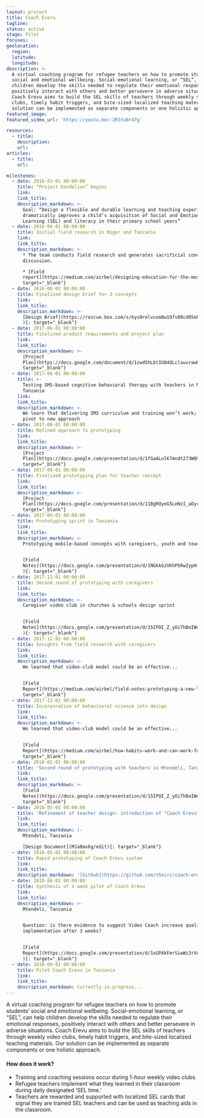 ```yaml
---
layout: project
title: Coach Everu
tagline:
status: active
stage: Pilot
focuses: 
geolocation:
  region:
  latitude:
  longitude:
description: >-
  A virtual coaching program for refugee teachers on how to promote students’
  social and emotional wellbeing. Social-emotional learning, or “SEL”, can help
  children develop the skills needed to regulate their emotional responses,
  positively interact with others and better persevere in adverse situations.
  Coach Erevu aims to build the SEL skills of teachers through weekly video
  clubs, timely habit triggers, and bite-sized localized teaching materials. Our
  solution can be implemented as separate components or one holistic approach.
featured_image:
featured_video_url: 'https://youtu.be/-2R3tuNr47g'

resources:
  - title:
    description:
    url:
articles:
  - title:
    url:

milestones:
  - date: 2016-03-01 00:00:00
    title: “Project Dandelion” begins
    link:
    link_title:
    description_markdown: >-
      Goal: “Design a flexible and durable learning and teaching experience that
      dramatically improves a child’s acquisition of Social and Emotional
      Learning (SEL) and literacy in their primary school years”
  - date: 2016-06-01 00:00:00
    title: Initial field research in Niger and Tanzania
    link:
    link_title:
    description_markdown: >-
      * The team conducts field research and generates sacrificial concepts for
      discussion.

      * [Field
      report](https://medium.com/airbel/designing-education-for-the-most-vulnerable-people-8d2eb753edcd){:
      target="_blank"}
  - date: 2016-08-01 00:00:00
    title: Finalized design brief for 3 concepts
    link:
    link_title:
    description_markdown: >-
      [Design Brief](https://rescue.box.com/s/kyu9relvusm8w19fv80cd05ek0h9w5wi
      ){: target="_blank"}
  - date: 2017-06-01 00:00:00
    title: Finalized product requirements and project plan
    link:
    link_title:    
    description_markdown: >-
      [Project
      Plan](https://docs.google.com/document/d/1zwd5hLbtIU84QLclauvrawK87TXwGmPMPb08wPCS0s4/edit?usp=sharing){:
      target="_blank"}
  - date: 2017-06-01 00:00:00
    title: >-
      Testing SMS-based cognitive behavioral therapy with teachers in Nyarugusu,
      Tanzania
    link:
    link_title:
    description_markdown: >-
      We learn that delivering SMS curriculum and training won’t work; must
      pivot to new approach
  - date: 2017-08-01 00:00:00
    title: Refined approach to prototyping
    link:
    link_title:
    description_markdown: >-
      [Project
      Plan](https://docs.google.com/presentation/d/1fGaALulK7mndt273WQ91YH9HK3OrvnsptHQ2HVwSxCo/edit?usp=sharing){:
      target="_blank"}
  - date: 2017-09-01 00:00:00
    title: Finalized prototyping plan for teacher concept
    link:
    link_title:
    description_markdown: >-
      [Project
      Plan](https://docs.google.com/presentation/d/11BgROyeG5LeNzI_aOyrfxRFJfXFPDbUWxx-s75gxNUc/edit?usp=sharing){:
      target="_blank"}
  - date: 2017-09-01 00:00:00
    title: Prototyping sprint in Tanzania
    link:
    link_title:
    description_markdown: >-
      Prototyping mobile-based concepts with caregivers, youth and teachers.


      [Field
      Notes](https://docs.google.com/presentation/d/1NGkkGzVKhPbRwZypHfd5OpYWZNLqu0YrEqLBUA1Fem0/edit?usp=sharing
      ){: target="_blank"}
  - date: 2017-11-01 00:00:00
    title: Second round of prototyping with caregivers
    link:
    link_title:
    description_markdown: >-
      Caregiver video club in churches & schools design sprint


      [Field
      Notes](https://docs.google.com/presentation/d/15IPOI_Z_yOiThBoIWomxNAHCPihMcZQBU4Yqkwvur9I/edit?usp=sharing
      ){: target="_blank"}
  - date: 2017-12-01 00:00:00
    title: Insights from field research with caregivers
    link:
    link_title:
    description_markdown: >-
      We learned that video-club model could be an effective...


      [Field
      Report](https://medium.com/airbel/field-notes-prototyping-a-new-learning-experience-with-caregivers-905476d86b3b){:
      target="_blank"}
  - date: 2017-12-01 00:00:00
    title: Incorporation of behavioural science into design
    link:
    link_title:
    description_markdown: >-
      We learned that video-club model could be an effective...


      [Field
      Report](https://medium.com/airbel/how-habits-work-and-can-work-for-our-work-with-refugees-d5a1f4adc661){:
      target="_blank"}
  - date: 2018-02-01 00:00:00
    title: 'Second round of prototyping with teachers in Mtendeli, Tanzania'
    link:
    link_title:
    description_markdown: >-
      [Field
      Notes](https://docs.google.com/presentation/d/15IPOI_Z_yOiThBoIWomxNAHCPihMcZQBU4Yqkwvur9I/edit#slide=id.g3244717204_0_5){:
      target="_blank"}
  - date: 2018-05-01 00:00:00
    title: 'Refinement of teacher design: introduction of "Coach Erevu" concept'
    link:
    link_title:
    description_markdown: |-
      Mtendeli, Tanzania

      [Design Document](MJa0mx6g/edit){: target="_blank"}
  - date: 2018-05-01 00:00:00
    title: Rapid prototyping of Coach Erevu system
    link:
    link_title:
    description_markdown: '[Github](https://github.com/theirc/coach-erevu){: target="_blank"}'
  - date: 2018-06-01 00:00:00
    title: Synthesis of 4 week pilot of Coach Erevu
    link:
    link_title:
    description_markdown: >-
      Mtendeli, Tanzania


      Question: is there evidence to suggest Video Coach increase quality SEL
      implementation after 3 weeks?


      [Field
      Report](https://docs.google.com/presentation/d/1xGPAkFmrSiwWz3rVud6YTlQ2mYGLIM1CQmt07rU6604/edit?usp=sharing
      ){: target="_blank"}
  - date: 2018-09-01 00:00:00
    title: Pilot Coach Erevu in Tanzania
    link:
    link_title:
    description_markdown: Currently in-progress...
---
```


A virtual coaching program for refugee teachers on how to promote students’ social and emotional wellbeing. Social-emotional learning, or “SEL”, can help children develop the skills needed to regulate their emotional responses, positively interact with others and better persevere in adverse situations. Coach Erevu aims to build the SEL skills of teachers through weekly video clubs, timely habit triggers, and bite-sized localized teaching materials. Our solution can be implemented as separate components or one holistic approach.&nbsp;

#### How does it work?

* Training and coaching sessions occur during 1-hour weekly video clubs.
* Refugee teachers implement what they learned in their classroom during daily designated ‘SEL time.’
* Teachers are rewarded and supported with localized SEL cards that signal they are trained SEL teachers and can be used as teaching aids in the classroom.